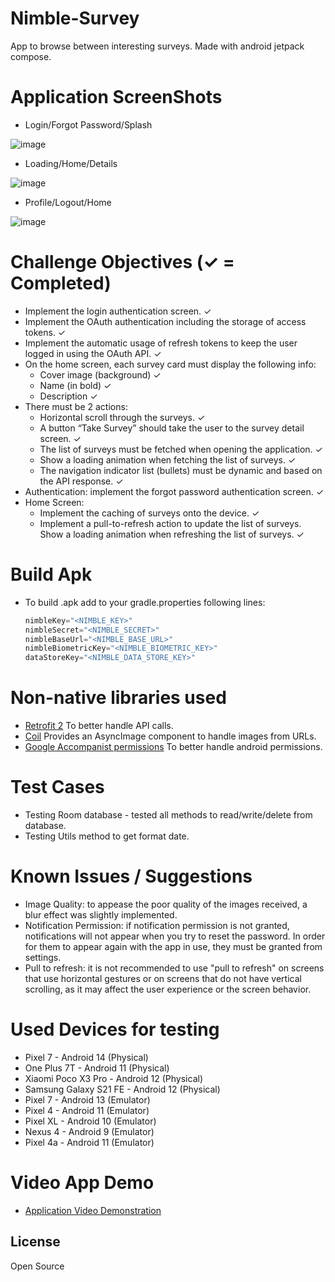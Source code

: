 # Nimble-Survey
App to browse between interesting surveys. Made with android jetpack compose.

# Application ScreenShots
- Login/Forgot Password/Splash

![image](https://github.com/Enrique1010/Nimble-Survey-Challenge/assets/42783065/5b5e2920-7a8e-4c19-b530-a0c04cc95a5c)

- Loading/Home/Details

![image](https://github.com/Enrique1010/Nimble-Survey-Challenge/assets/42783065/87498449-1236-46b9-b6bf-aeb81a212057)

- Profile/Logout/Home

![image](https://github.com/Enrique1010/Nimble-Survey-Challenge/assets/42783065/53c89b19-b8ec-44f9-8df1-30b5f0d09ac1)



# Challenge Objectives (✓ = Completed)

- Implement the login authentication screen. ✓
- Implement the OAuth authentication including the storage of access tokens. ✓
- Implement the automatic usage of refresh tokens to keep the user logged in using the OAuth API. ✓
- On the home screen, each survey card must display the following info:
  - Cover image (background) ✓
  - Name (in bold) ✓
  - Description ✓
- There must be 2 actions:
  - Horizontal scroll through the surveys. ✓
  - A button “Take Survey” should take the user to the survey detail screen. ✓
  - The list of surveys must be fetched when opening the application. ✓
  - Show a loading animation when fetching the list of surveys. ✓
  - The navigation indicator list (bullets) must be dynamic and based on the API response. ✓
- Authentication: implement the forgot password authentication screen. ✓
- Home Screen:
  - Implement the caching of surveys onto the device. ✓
  - Implement a pull-to-refresh action to update the list of surveys. Show a loading animation when refreshing the list of surveys. ✓

# Build Apk
- To build .apk add to your gradle.properties following lines:

   ```kotlin
   nimbleKey="<NIMBLE_KEY>"
   nimbleSecret="<NIMBLE_SECRET>"
   nimbleBaseUrl="<NIMBLE_BASE_URL>"
   nimbleBiometricKey="<NIMBLE_BIOMETRIC_KEY>"
   dataStoreKey="<NIMBLE_DATA_STORE_KEY>"
   ```

# Non-native libraries used

- [Retrofit 2](https://square.github.io/retrofit/) To better handle API calls.
- [Coil](https://coil-kt.github.io/coil/compose/) Provides an AsyncImage component to handle images from URLs.
- [Google Accompanist permissions](https://google.github.io/accompanist/permissions/)  To better handle android permissions.

# Test Cases

- Testing Room database - tested all methods to read/write/delete from database.
- Testing Utils method to get format date.

# Known Issues / Suggestions
- Image Quality: to appease the poor quality of the images received, a blur effect was slightly implemented.
- Notification Permission: if notification permission is not granted, notifications will not appear when you try to reset the password. 
In order for them to appear again with the app in use, they must be granted from settings.
- Pull to refresh: it is not recommended to use "pull to refresh" on screens that use horizontal gestures or on screens that do not have vertical scrolling, as it may affect the user experience or the screen behavior.

# Used Devices for testing

- Pixel 7 - Android 14 (Physical)
- One Plus 7T - Android 11 (Physical)
- Xiaomi Poco X3 Pro - Android 12 (Physical)
- Samsung Galaxy S21 FE - Android 12 (Physical)
- Pixel 7 - Android 13 (Emulator)
- Pixel 4 - Android 11 (Emulator)
- Pixel XL - Android 10 (Emulator)
- Nexus 4 - Android 9 (Emulator)
- Pixel 4a - Android 11 (Emulator)

# Video App Demo

- [Application Video Demonstration](https://drive.google.com/file/d/1DzRyzBWYdwWkWbmvMyE2Ydfmi34Ft8po/view?usp=sharing)

## License

Open Source

